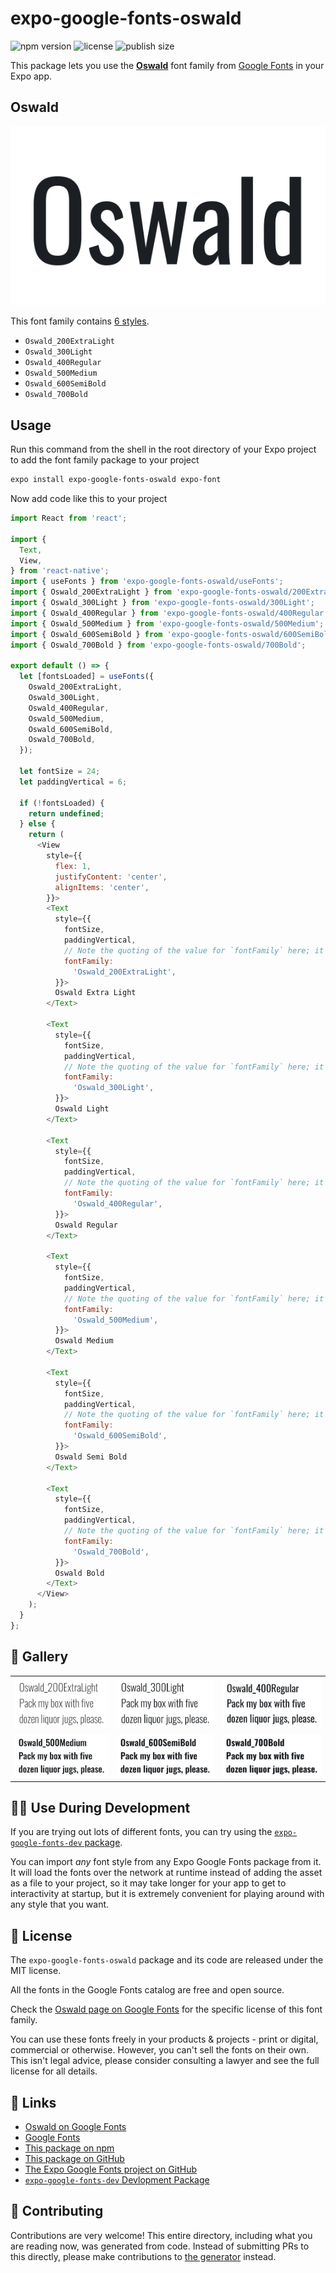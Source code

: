 # expo-google-fonts-oswald

![npm version](https://flat.badgen.net/npm/v/expo-google-fonts-oswald)
![license](https://flat.badgen.net/github/license/expo/google-fonts)
![publish size](https://flat.badgen.net/packagephobia/install/expo-google-fonts-oswald)

This package lets you use the [**Oswald**](https://fonts.google.com/specimen/Oswald) font family from [Google Fonts](https://fonts.google.com/) in your Expo app.

## Oswald

![Oswald](./font-family.png)

This font family contains [6 styles](#-gallery).

- `Oswald_200ExtraLight`
- `Oswald_300Light`
- `Oswald_400Regular`
- `Oswald_500Medium`
- `Oswald_600SemiBold`
- `Oswald_700Bold`

## Usage

Run this command from the shell in the root directory of your Expo project to add the font family package to your project
```sh
expo install expo-google-fonts-oswald expo-font
```

Now add code like this to your project
```js
import React from 'react';

import {
  Text,
  View,
} from 'react-native';
import { useFonts } from 'expo-google-fonts-oswald/useFonts';
import { Oswald_200ExtraLight } from 'expo-google-fonts-oswald/200ExtraLight';
import { Oswald_300Light } from 'expo-google-fonts-oswald/300Light';
import { Oswald_400Regular } from 'expo-google-fonts-oswald/400Regular';
import { Oswald_500Medium } from 'expo-google-fonts-oswald/500Medium';
import { Oswald_600SemiBold } from 'expo-google-fonts-oswald/600SemiBold';
import { Oswald_700Bold } from 'expo-google-fonts-oswald/700Bold';

export default () => {
  let [fontsLoaded] = useFonts({
    Oswald_200ExtraLight,
    Oswald_300Light,
    Oswald_400Regular,
    Oswald_500Medium,
    Oswald_600SemiBold,
    Oswald_700Bold,
  });

  let fontSize = 24;
  let paddingVertical = 6;

  if (!fontsLoaded) {
    return undefined;
  } else {
    return (
      <View
        style={{
          flex: 1,
          justifyContent: 'center',
          alignItems: 'center',
        }}>
        <Text
          style={{
            fontSize,
            paddingVertical,
            // Note the quoting of the value for `fontFamily` here; it expects a string!
            fontFamily:
              'Oswald_200ExtraLight',
          }}>
          Oswald Extra Light
        </Text>

        <Text
          style={{
            fontSize,
            paddingVertical,
            // Note the quoting of the value for `fontFamily` here; it expects a string!
            fontFamily:
              'Oswald_300Light',
          }}>
          Oswald Light
        </Text>

        <Text
          style={{
            fontSize,
            paddingVertical,
            // Note the quoting of the value for `fontFamily` here; it expects a string!
            fontFamily:
              'Oswald_400Regular',
          }}>
          Oswald Regular
        </Text>

        <Text
          style={{
            fontSize,
            paddingVertical,
            // Note the quoting of the value for `fontFamily` here; it expects a string!
            fontFamily:
              'Oswald_500Medium',
          }}>
          Oswald Medium
        </Text>

        <Text
          style={{
            fontSize,
            paddingVertical,
            // Note the quoting of the value for `fontFamily` here; it expects a string!
            fontFamily:
              'Oswald_600SemiBold',
          }}>
          Oswald Semi Bold
        </Text>

        <Text
          style={{
            fontSize,
            paddingVertical,
            // Note the quoting of the value for `fontFamily` here; it expects a string!
            fontFamily:
              'Oswald_700Bold',
          }}>
          Oswald Bold
        </Text>
      </View>
    );
  }
};

```

## 🔡 Gallery


||||
|-|-|-|
|![Oswald_200ExtraLight](.//200ExtraLight/Oswald_200ExtraLight.ttf.png)|![Oswald_300Light](.//300Light/Oswald_300Light.ttf.png)|![Oswald_400Regular](.//400Regular/Oswald_400Regular.ttf.png)||
|![Oswald_500Medium](.//500Medium/Oswald_500Medium.ttf.png)|![Oswald_600SemiBold](.//600SemiBold/Oswald_600SemiBold.ttf.png)|![Oswald_700Bold](.//700Bold/Oswald_700Bold.ttf.png)||


## 👩‍💻 Use During Development

If you are trying out lots of different fonts, you can try using the [`expo-google-fonts-dev` package](https://github.com/freeboub/google-fonts/tree/master/font-packages/dev#readme).

You can import *any* font style from any Expo Google Fonts package from it. It will load the fonts
over the network at runtime instead of adding the asset as a file to your project, so it may take longer
for your app to get to interactivity at startup, but it is extremely convenient
for playing around with any style that you want.

## 📖 License

The `expo-google-fonts-oswald` package and its code are released under the MIT license.

All the fonts in the Google Fonts catalog are free and open source.

Check the [Oswald page on Google Fonts](https://fonts.google.com/specimen/Oswald) for the specific license of this font family.

You can use these fonts freely in your products & projects - print or digital, commercial or otherwise. However, you can't sell the fonts on their own. This isn't legal advice, please consider consulting a lawyer and see the full license for all details.

## 🔗 Links

- [Oswald on Google Fonts](https://fonts.google.com/specimen/Oswald)
- [Google Fonts](https://fonts.google.com/)
- [This package on npm](https://www.npmjs.com/package/expo-google-fonts-oswald)
- [This package on GitHub](https://github.com/freeboub/google-fonts/tree/master/font-packages/oswald)
- [The Expo Google Fonts project on GitHub](https://github.com/freeboub/google-fonts)
- [`expo-google-fonts-dev` Devlopment Package](https://github.com/freeboub/google-fonts/tree/master/font-packages/dev)

## 🤝 Contributing

Contributions are very welcome! This entire directory, including what you are reading now, was generated from code. Instead of submitting PRs to this directly, please make contributions to [the generator](https://github.com/freeboub/google-fonts/tree/master/packages/generator) instead.

